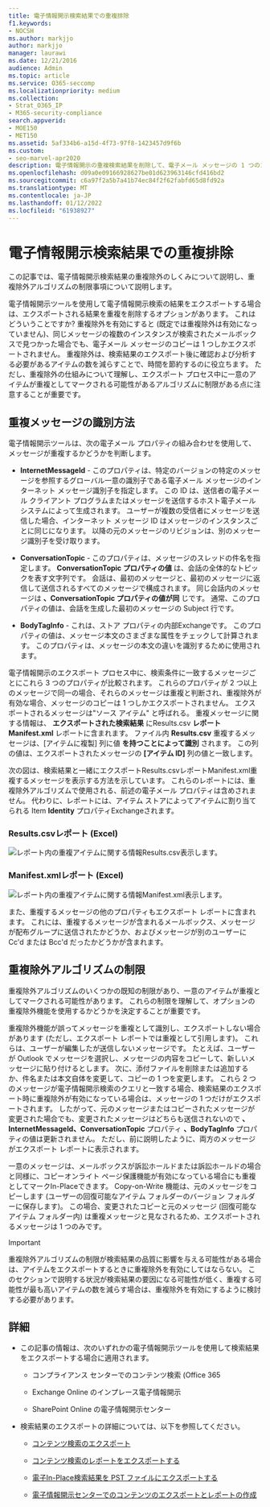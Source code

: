 ```yaml
---
title: 電子情報開示検索結果での重複排除
f1.keywords:
- NOCSH
ms.author: markjjo
author: markjjo
manager: laurawi
ms.date: 12/21/2016
audience: Admin
ms.topic: article
ms.service: O365-seccomp
ms.localizationpriority: medium
ms.collection:
- Strat_O365_IP
- M365-security-compliance
search.appverid:
- MOE150
- MET150
ms.assetid: 5af334b6-a15d-4f73-97f8-1423457d9f6b
ms.custom:
- seo-marvel-apr2020
description: 電子情報開示の重複検索結果を削除して、電子メール メッセージの 1 つのコピーのみをエクスポートする方法について説明します。
ms.openlocfilehash: d09a0e09166928627be01d623963146cfd416bd2
ms.sourcegitcommit: c6a97f2a5b7a41b74ec84f2f62fabfd65d8fd92a
ms.translationtype: MT
ms.contentlocale: ja-JP
ms.lasthandoff: 01/12/2022
ms.locfileid: "61938927"
---
```

# <a name="de-duplication-in-ediscovery-search-results"></a>電子情報開示検索結果での重複排除

この記事では、電子情報開示検索結果の重複除外のしくみについて説明し、重複除外アルゴリズムの制限事項について説明します。
  
電子情報開示ツールを使用して電子情報開示検索の結果をエクスポートする場合は、エクスポートされる結果を重複を削除するオプションがあります。 これはどういうことですか? 重複除外を有効にすると (既定では重複除外は有効になっていません)、同じメッセージの複数のインスタンスが検索されたメールボックスで見つかった場合でも、電子メール メッセージのコピーは 1 つしかエクスポートされません。 重複除外は、検索結果のエクスポート後に確認および分析する必要があるアイテムの数を減らすことで、時間を節約するのに役立ちます。 ただし、重複除外の仕組みについて理解し、エクスポート プロセス中に一意のアイテムが重複としてマークされる可能性があるアルゴリズムに制限がある点に注意することが重要です。
  
## <a name="how-duplicate-messages-are-identified"></a>重複メッセージの識別方法

電子情報開示ツールは、次の電子メール プロパティの組み合わせを使用して、メッセージが重複するかどうかを判断します。
  
- **InternetMessageId** - このプロパティは、特定のバージョンの特定のメッセージを参照するグローバル一意の識別子である電子メール メッセージのインターネット メッセージ識別子を指定します。 この ID は、送信者の電子メール クライアント プログラムまたはメッセージを送信するホスト電子メール システムによって生成されます。 ユーザーが複数の受信者にメッセージを送信した場合、インターネット メッセージ ID はメッセージのインスタンスごとに同じになります。 以降の元のメッセージのリビジョンは、別のメッセージ識別子を受け取ります。 

- **ConversationTopic** - このプロパティは、メッセージのスレッドの件名を指定します。 **ConversationTopic プロパティの値** は、会話の全体的なトピックを表す文字列です。 会話は、最初のメッセージと、最初のメッセージに返信して送信されるすべてのメッセージで構成されます。 同じ会話内のメッセージは **、ConversationTopic プロパティの値が同** じです。 通常、このプロパティの値は、会話を生成した最初のメッセージの Subject 行です。 

- **BodyTagInfo** - これは、ストア プロパティの内部Exchangeです。 このプロパティの値は、メッセージ本文のさまざまな属性をチェックして計算されます。 このプロパティは、メッセージの本文の違いを識別するために使用されます。 

電子情報開示のエクスポート プロセス中に、検索条件に一致するメッセージごとにこれら 3 つのプロパティが比較されます。 これらのプロパティが 2 つ以上のメッセージで同一の場合、それらのメッセージは重複と判断され、重複除外が有効な場合、メッセージのコピーは 1 つしかエクスポートされません。 エクスポートされるメッセージは"ソース アイテム" と呼ばれる。 重複メッセージに関する情報は、 **エクスポートされた検索結果** にResults.csv **レポートManifest.xml** レポートに含まれます。 ファイル内 **Results.csv** 重複するメッセージは、[アイテムに複製] 列に値 **を持つことによって識別** されます。 この列の値は、エクスポートされたメッセージの **[アイテム ID]** 列の値と一致します。 
  
次の図は、検索結果と一緒にエクスポートResults.csvレポートManifest.xml重複するメッセージを表示する方法を示しています。 これらのレポートには、重複除外アルゴリズムで使用される、前述の電子メール プロパティは含めされません。 代わりに、レポートには、アイテム ストアによってアイテムに割り当てられる Item **Identity** プロパティExchangeされます。 
  
 ### <a name="resultscsv-report-viewed-in-excel"></a>Results.csvレポート (Excel)
  
![レポート内の重複アイテムに関する情報Results.csv表示します。](../media/e3d64004-3b91-4cba-b6f3-934b46cbdcdb.png)
  
 ### <a name="manifestxml-report-viewed-in-excel"></a>Manifest.xmlレポート (Excel)
  
![レポート内の重複アイテムに関する情報Manifest.xml表示します。](../media/69aa4786-9883-46ff-bcae-b35e0daf4a6d.png)
  
また、重複するメッセージの他のプロパティもエクスポート レポートに含まれます。 これには、重複するメッセージが含まれるメールボックス、メッセージが配布グループに送信されたかどうか、およびメッセージが別のユーザーに Cc'd または Bcc'd だったかどうかが含まれます。
  
## <a name="limitations-of-the-de-duplication-algorithm"></a>重複除外アルゴリズムの制限

重複除外アルゴリズムのいくつかの既知の制限があり、一意のアイテムが重複としてマークされる可能性があります。 これらの制限を理解して、オプションの重複除外機能を使用するかどうかを決定することが重要です。
  
重複除外機能が誤ってメッセージを重複として識別し、エクスポートしない場合があります (ただし、エクスポート レポートでは重複として引用します)。 これらは、ユーザーが編集したが送信しないメッセージです。 たとえば、ユーザーが Outlook でメッセージを選択し、メッセージの内容をコピーして、新しいメッセージに貼り付けるとします。 次に、添付ファイルを削除または追加するか、件名または本文自体を変更して、コピーの 1 つを変更します。 これら 2 つのメッセージが電子情報開示検索のクエリと一致する場合、検索結果のエクスポート時に重複除外が有効になっている場合は、メッセージの 1 つだけがエクスポートされます。 したがって、元のメッセージまたはコピーされたメッセージが変更された場合でも、変更されたメッセージはどちらも送信されないので **、InternetMessageId、ConversationTopic** プロパティ **、BodyTagInfo** プロパティの値は更新されません。  ただし、前に説明したように、両方のメッセージがエクスポート レポートに表示されます。 
  
一意のメッセージは、メールボックスが訴訟ホールドまたは訴訟ホールドの場合と同様に、コピーオンライト ページ保護機能が有効になっている場合にも重複としてマークIn-Placeできます。 Copy-on-Write 機能は、元のメッセージをコピーします (ユーザーの回復可能なアイテム フォルダーのバージョン フォルダーに保存します)。 この場合、変更されたコピーと元のメッセージ (回復可能なアイテム フォルダー内) は重複メッセージと見なされるため、エクスポートされるメッセージは 1 つのみです。
  
> [!IMPORTANT]
> 重複除外アルゴリズムの制限が検索結果の品質に影響を与える可能性がある場合は、アイテムをエクスポートするときに重複除外を有効にしてはならない。 このセクションで説明する状況が検索結果の要因になる可能性が低く、重複する可能性が最も高いアイテムの数を減らす場合は、重複除外を有効にするように検討する必要があります。 
  
## <a name="more-information"></a>詳細

- この記事の情報は、次のいずれかの電子情報開示ツールを使用して検索結果をエクスポートする場合に適用されます。

  - コンプライアンス センターでのコンテンツ検索 (Office 365

  - Exchange Online のインプレース電子情報開示

  - SharePoint Online の電子情報開示センター

- 検索結果のエクスポートの詳細については、以下を参照してください。

  - [コンテンツ検索のエクスポート](export-search-results.md)

  - [コンテンツ検索のレポートをエクスポートする](export-a-content-search-report.md)

  - [電子In-Place検索結果を PST ファイルにエクスポートする](/exchange/security-and-compliance/in-place-ediscovery/export-search-results)

  - [電子情報開示センターでのコンテンツのエクスポートとレポートの作成](/SharePoint/governance/export-content-and-create-reports-in-the-ediscovery-center)

